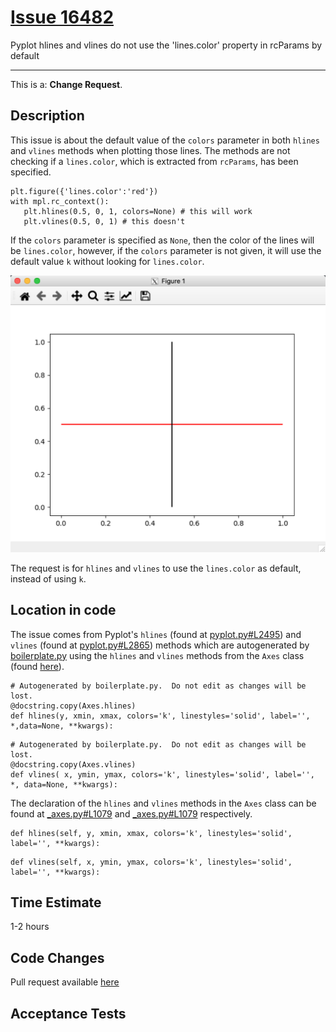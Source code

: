 # [Issue 16482](https://github.com/matplotlib/matplotlib/issues/16482)

Pyplot hlines and vlines do not use the 'lines.color' property in rcParams by default

----------------------------------------------------

This is a: **Change Request**.

## Description

This issue is about the default value of the `colors` parameter in both `hlines` and `vlines` methods when plotting those lines. The methods are not checking if a `lines.color`, which is extracted from `rcParams`, has been specified.

```
plt.figure({'lines.color':'red'})
with mpl.rc_context():
   plt.hlines(0.5, 0, 1, colors=None) # this will work
   plt.vlines(0.5, 0, 1) # this doesn't
```

If the `colors` parameter is specified as `None`, then the color of the lines will be `lines.color`, however, if the `colors` parameter is not given, it will use the default value `k` without looking for `lines.color`.

![hlines](./img/16482_img_1.png)

The request is for `hlines` and `vlines` to use the `lines.color` as default, instead of using `k`.

## Location in code

The issue comes from Pyplot's `hlines` (found at [pyplot.py#L2495](https://github.com/CSCD01-team04/matplotlib/blob/master/lib/matplotlib/pyplot.py#L2495)) and `vlines` (found at [pyplot.py#L2865](https://github.com/CSCD01-team04/matplotlib/blob/master/lib/matplotlib/pyplot.py#L2865)) methods which are autogenerated by [boilerplate.py](https://github.com/CSCD01-team04/matplotlib/blob/master/tools/boilerplate.py) using the `hlines` and `vlines` methods from the `Axes` class (found [here](https://github.com/CSCD01-team04/matplotlib/blob/master/lib/matplotlib/axes/_axes.py)). 

```
# Autogenerated by boilerplate.py.  Do not edit as changes will be lost.
@docstring.copy(Axes.hlines)
def hlines(y, xmin, xmax, colors='k', linestyles='solid', label='', *,data=None, **kwargs):
```

```
# Autogenerated by boilerplate.py.  Do not edit as changes will be lost.
@docstring.copy(Axes.vlines)
def vlines( x, ymin, ymax, colors='k', linestyles='solid', label='', *, data=None, **kwargs):
```

The declaration of the `hlines` and `vlines` methods in the `Axes` class can be found at [_axes.py#L1079](https://github.com/CSCD01-team04/matplotlib/blob/master/lib/matplotlib/axes/_axes.py#L1079) and [_axes.py#L1079](https://github.com/CSCD01-team04/matplotlib/blob/master/lib/matplotlib/axes/_axes.py#L1155) respectively.

```
def hlines(self, y, xmin, xmax, colors='k', linestyles='solid', label='', **kwargs):
```

```
def vlines(self, x, ymin, ymax, colors='k', linestyles='solid', label='', **kwargs):
```

## Time Estimate

1-2 hours

## Code Changes

Pull request available [here]()

## Acceptance Tests
